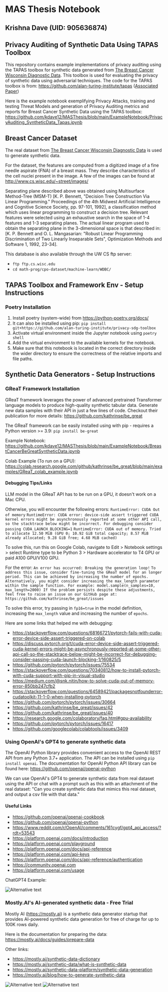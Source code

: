 # MAS Thesis Notebook
## Krishna Dave (UID: 905636874)
## Privacy Auditing of Synthetic Data Using TAPAS Toolbox

This  repository contains example implementations of privacy auditing using the TAPAS toolbox for synthetic data generated from [The Breast Cancer Wisconsin Diagnostic Data](https://archive.ics.uci.edu/dataset/17/breast+cancer+wisconsin+diagnostic). This toolbox is used for evaluating the privacy of synthetic data using adversarial techniques. The code for the TAPAS toolbox is from: https://github.com/alan-turing-institute/tapas ([Associated Paper](https://arxiv.org/abs/2211.06550))

Here is the example notebook exemplifying Privacy Attacks, training and testing Threat Models and generation of Privacy Auditing metrics and reports for Breast Cancer Synthetic Data using the TAPAS toolbox: https://github.com/kdave12/MASThesis/blob/main/ExampleNotebook/PrivacyAuditing_SyntheticData_Tapas.ipynb

## Breast Cancer Dataset

The real dataset from [The Breast Cancer Wisconsin Diagnostic Data](https://archive.ics.uci.edu/dataset/17/breast+cancer+wisconsin+diagnostic) is used to generate synthetic data.

For the dataset, the features are computed from a digitized image of a fine needle aspirate (FNA) of a breast mass. They describe characteristics of the cell nuclei present in the image. A few of the images can be found at http://www.cs.wisc.edu/~street/images/

Separating plane described above was obtained using Multisurface Method-Tree (MSM-T) [K. P. Bennett, "Decision Tree Construction Via Linear Programming." Proceedings of the 4th Midwest Artificial Intelligence and Cognitive Science Society, pp. 97-101, 1992], a classification method which uses linear programming to construct a decision tree.  Relevant features were selected using an exhaustive search in the space of 1-4 features and 1-3 separating planes. The actual linear program used to obtain the separating plane in the 3-dimensional space is that described in: [K. P. Bennett and O. L. Mangasarian: "Robust Linear Programming Discrimination of Two Linearly Inseparable Sets", Optimization Methods and Software 1, 1992, 23-34].

This database is also available through the UW CS ftp server:
- `ftp ftp.cs.wisc.edu`
- `cd math-prog/cpo-dataset/machine-learn/WDBC/`

## TAPAS Toolbox and Framework Env - Setup Instructions

### Poetry Installation
1. Install poetry (system-wide) from https://python-poetry.org/docs/ 
2. It can also be installed using pip: `pip install git+https://github.com/alan-turing-institute/privacy-sdg-toolbox`
3. Activate virtual environment inside the Jupyter notebook using `poetry shell`
4. Add the virtual environment to the available kernels for the notebook.
5. Make sure that this notebook is located in the correct directory inside the wider directory to ensure the correctness of the relative imports and file paths.

## Synthetic Data Generators - Setup Instructions

### GReaT Framework Installation
GReaT framework leverages the power of advanced pretrained Transformer language models to produce high-quality synthetic tabular data. Generate new data samples with their API in just a few lines of code. Checkout their publication for more details: https://github.com/kathrinse/be_great

The GReaT framework can be easily installed using with pip - requires a Python version >= 3.9:
`pip install be-great`

Example Notebook: https://github.com/kdave12/MASThesis/blob/main/ExampleNotebook/BreastCancerBeGreatSyntheticData.ipynb

Colab Example (To run on a GPU): https://colab.research.google.com/github/kathrinse/be_great/blob/main/examples/GReaT_colab_example.ipynb

#### Debugging Tips/Links
LLM model in the GReaT API has to be run on a GPU, it doesn't work on a Mac CPU. 

Otherwise, you will encounter the following errors: 
`RuntimeError: CUDA Out of memory` 
`RuntimeError: CUDA error: device-side assert triggered
CUDA kernel errors might be asynchronously reported at some other API call, so the stacktrace below might be incorrect.
For debugging consider passing CUDA_LAUNCH_BLOCKING=1`
`RuntimeError: CUDA out of memory. Tried to allocate 12.50 MiB (GPU 0; 10.92 GiB total capacity; 8.57 MiB already allocated; 9.28 GiB free; 4.68 MiB cached) `

To solve this, run this on Google Colab, navigate to Edit > Notebook settings > select Runtime type to be Python 3 > Hardware accelerator to T4 GPU or paid A100 GPU/V100 GPU.

For the error: 
`An error has occurred: Breaking the generation loop!`
`To address this issue, consider fine-tuning the GReaT model for an longer period. This can be achieved by increasing the number of epochs.
Alternatively, you might consider increasing the max_length parameter within the sample function. For example: model.sample(n_samples=10, max_length=2000)
If the problem persists despite these adjustments, feel free to raise an issue on our GitHub page at: https://github.com/kathrinse/be_great/issues`

To solve this error, try passing in `fp16=true` in the model definition, increasing the `max_length` value and increasing the number of `epochs`.

Here are some links that helped me with debugging: 
- https://stackoverflow.com/questions/68166721/pytorch-fails-with-cuda-error-device-side-assert-triggered-on-colab
- https://discuss.pytorch.org/t/cuda-error-device-side-assert-triggered-cuda-kernel-errors-might-be-asynchronously-reported-at-some-other-api-call-so-the-stacktrace-below-might-be-incorrect-for-debugging-consider-passing-cuda-launch-blocking-1/160825/5
- https://github.com/pytorch/pytorch/issues/75534
- https://stackoverflow.com/questions/70340812/how-to-install-pytorch-with-cuda-support-with-pip-in-visual-studio
- https://medium.com/@snk.nitin/how-to-solve-cuda-out-of-memory-error-850bb247cfb2
- https://stackoverflow.com/questions/64589421/packagesnotfounderror-cudatoolkit-11-1-0-when-installing-pytorch
- https://github.com/pytorch/pytorch/issues/30664
- https://github.com/kathrinse/be_great/issues/42
- https://github.com/kathrinse/be_great/issues/40
- https://research.google.com/colaboratory/faq.html#gpu-availability
- https://github.com/pytorch/pytorch/issues/16417
- https://github.com/googlecolab/colabtools/issues/3409

### Using OpenAI's GPT4 to generate synthetic data

The OpenAI Python library provides convenient access to the OpenAI REST API from any Python 3.7+ application. The API can be installed using `pip install openai`.
The documentation for OpenAI Python API library can be found here: https://github.com/openai/openai-python

We can use OpenAI's GPT4 to generate synthetic data from real dataset using the API or chat with a prompt such as this with an attachment of the real dataset:
"Can you create synthetic data that mimics this real dataset, and output a csv file with that data."

#### Useful Links
- https://github.com/openai/openai-cookbook
- https://github.com/openai/openai-python
- https://www.reddit.com/r/OpenAI/comments/161cygf/gpt4_api_access/?rdt=53543
- https://platform.openai.com/docs/introduction
- https://platform.openai.com/playground
- https://platform.openai.com/docs/api-reference
- https://platform.openai.com/api-keys
- https://platform.openai.com/docs/api-reference/authentication
- https://community.openai.com
- https://platform.openai.com/usage

ChatGPT4 Example:

<img src="/gpt4.png" alt="Alternative text" />

### Mostly.AI's AI-generated synthetic data - Free Trial

Mostly AI (https://mostly.ai) is a synthetic data generator startup that provides AI-powered synthetic data generation for free of charge for up to 100K rows daily.

Here is the documentation for preparing the data: https://mostly.ai/docs/guides/prepare-data

Other links:
- https://mostly.ai/synthetic-data-dictionary
- https://mostly.ai/synthetic-data/what-is-synthetic-data
- https://mostly.ai/synthetic-data-platform/synthetic-data-generation
- https://mostly.ai/blog/how-to-generate-synthetic-data

<img src="/mostlyai2.png" alt="Alternative text" />
<img src="/mostlyai.png" alt="Alternative text" />

